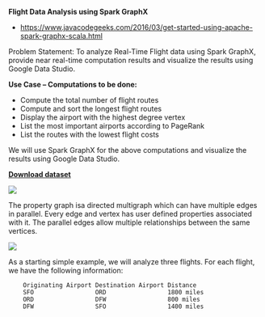 **Flight Data Analysis using Spark GraphX**

* https://www.javacodegeeks.com/2016/03/get-started-using-apache-spark-graphx-scala.html

Problem Statement: To analyze Real-Time Flight data using Spark GraphX, provide near real-time computation results and visualize the results using Google Data Studio.

**Use Case – Computations to be done:**

* Compute the total number of flight routes
* Compute and sort the longest flight routes
* Display the airport with the highest degree vertex
* List the most important airports according to PageRank
* List the routes with the lowest flight costs

We will use Spark GraphX for the above computations and visualize the results using Google Data Studio.

**[Download dataset](https://drive.google.com/file/d/0B7Yoht-ttAeuaWdGZkRsSkVkN00/view)**


![](https://cdn.edureka.co/blog/wp-content/uploads/2017/05/Flow-Diagram-Spark-GraphX-Edureka.gif)


The property graph isa directed multigraph which can have multiple edges in parallel. Every edge and vertex has user defined properties associated with it. The parallel edges allow multiple relationships between the same vertices.


![](https://www.javacodegeeks.com/wp-content/uploads/2016/03/image01_flight-relationship.png)


As a starting simple example, we will analyze three flights. For each flight, we have the following information:

        Originating Airport	Destination Airport	Distance
        SFO	                ORD	                1800 miles
        ORD	                DFW	                800 miles
        DFW	                SFO              	1400 miles
